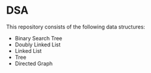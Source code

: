 # DSA

This repository consists of the following data structures: <br>

- Binary Search Tree
- Doubly Linked List
- Linked List
- Tree
- Directed Graph
